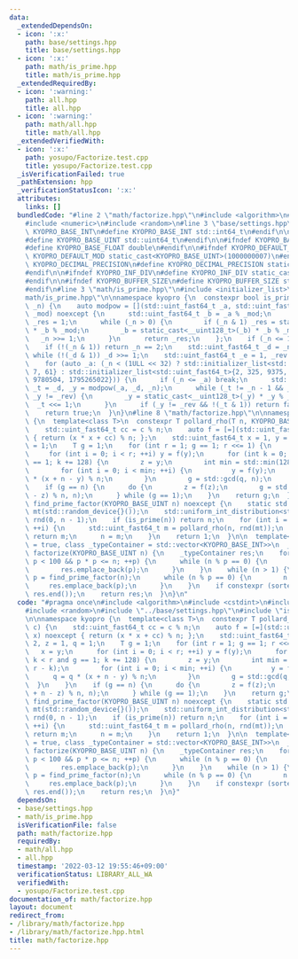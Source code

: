 ```yaml
---
data:
  _extendedDependsOn:
  - icon: ':x:'
    path: base/settings.hpp
    title: base/settings.hpp
  - icon: ':x:'
    path: math/is_prime.hpp
    title: math/is_prime.hpp
  _extendedRequiredBy:
  - icon: ':warning:'
    path: all.hpp
    title: all.hpp
  - icon: ':warning:'
    path: math/all.hpp
    title: math/all.hpp
  _extendedVerifiedWith:
  - icon: ':x:'
    path: yosupo/Factorize.test.cpp
    title: yosupo/Factorize.test.cpp
  _isVerificationFailed: true
  _pathExtension: hpp
  _verificationStatusIcon: ':x:'
  attributes:
    links: []
  bundledCode: "#line 2 \"math/factorize.hpp\"\n#include <algorithm>\n#include <cstdint>\n\
    #include <numeric>\n#include <random>\n#line 3 \"base/settings.hpp\"\n\n#ifndef\
    \ KYOPRO_BASE_INT\n#define KYOPRO_BASE_INT std::int64_t\n#endif\n\n#ifndef KYOPRO_BASE_UINT\n\
    #define KYOPRO_BASE_UINT std::uint64_t\n#endif\n\n#ifndef KYOPRO_BASE_FLOAT\n\
    #define KYOPRO_BASE_FLOAT double\n#endif\n\n#ifndef KYOPRO_DEFAULT_MOD\n#define\
    \ KYOPRO_DEFAULT_MOD static_cast<KYOPRO_BASE_UINT>(1000000007)\n#endif\n\n#ifndef\
    \ KYOPRO_DECIMAL_PRECISION\n#define KYOPRO_DECIMAL_PRECISION static_cast<KYOPRO_BASE_UINT>(12)\n\
    #endif\n\n#ifndef KYOPRO_INF_DIV\n#define KYOPRO_INF_DIV static_cast<KYOPRO_BASE_UINT>(3)\n\
    #endif\n\n#ifndef KYOPRO_BUFFER_SIZE\n#define KYOPRO_BUFFER_SIZE static_cast<KYOPRO_BASE_UINT>(2048)\n\
    #endif\n#line 3 \"math/is_prime.hpp\"\n#include <initializer_list>\n#line 5 \"\
    math/is_prime.hpp\"\n\nnamespace kyopro {\n  constexpr bool is_prime(KYOPRO_BASE_UINT\
    \ _n) {\n    auto modpow = [](std::uint_fast64_t _a, std::uint_fast64_t _n, std::uint_fast64_t\
    \ _mod) noexcept {\n      std::uint_fast64_t _b = _a % _mod;\n      std::uint_fast64_t\
    \ _res = 1;\n      while (_n > 0) {\n        if (_n & 1) _res = static_cast<__uint128_t>(_res)\
    \ * _b % _mod;\n        _b = static_cast<__uint128_t>(_b) * _b % _mod;\n     \
    \   _n >>= 1;\n      }\n      return _res;\n    };\n    if (_n <= 1) return false;\n\
    \    if (!(_n & 1)) return _n == 2;\n    std::uint_fast64_t _d = _n - 1;\n   \
    \ while (!(_d & 1)) _d >>= 1;\n    std::uint_fast64_t _e = 1, _rev = _n - 1;\n\
    \    for (auto _a: (_n < (1ULL << 32) ? std::initializer_list<std::uint_fast64_t>{2,\
    \ 7, 61} : std::initializer_list<std::uint_fast64_t>{2, 325, 9375, 28178, 450775,\
    \ 9780504, 1795265022})) {\n      if (_n <= _a) break;\n      std::uint_fast64_t\
    \ _t = _d, _y = modpow(_a, _d, _n);\n      while (_t != _n - 1 && _y != _e &&\
    \ _y != _rev) {\n        _y = static_cast<__uint128_t>(_y) * _y % _n;\n      \
    \  _t <<= 1;\n      }\n      if (_y != _rev && !(_t & 1)) return false;\n    }\n\
    \    return true;\n  }\n}\n#line 8 \"math/factorize.hpp\"\n\nnamespace kyopro\
    \ {\n  template<class T>\n  constexpr T pollard_rho(T n, KYOPRO_BASE_UINT c) {\n\
    \    std::uint_fast64_t cc = c % n;\n    auto f = [=](std::uint_fast64_t x) noexcept\
    \ { return (x * x + cc) % n; };\n    std::uint_fast64_t x = 1, y = 2, z = 1, q\
    \ = 1;\n    T g = 1;\n    for (int r = 1; g == 1; r <<= 1) {\n      x = y;\n \
    \     for (int i = 0; i < r; ++i) y = f(y);\n      for (int k = 0; k < r and g\
    \ == 1; k += 128) {\n        z = y;\n        int min = std::min(128, r - k);\n\
    \        for (int i = 0; i < min; ++i) {\n          y = f(y);\n          q = q\
    \ * (x + n - y) % n;\n        }\n        g = std::gcd(q, n);\n      }\n    }\n\
    \    if (g == n) {\n      do {\n        z = f(z);\n        g = std::gcd((x + n\
    \ - z) % n, n);\n      } while (g == 1);\n    }\n    return g;\n  }\n\n  KYOPRO_BASE_UINT\
    \ find_prime_factor(KYOPRO_BASE_UINT n) noexcept {\n    static std::mt19937_64\
    \ mt(std::random_device{}());\n    std::uniform_int_distribution<std::uint_fast64_t>\
    \ rnd(0, n - 1);\n    if (is_prime(n)) return n;\n    for (int i = 0; i < 100;\
    \ ++i) {\n      std::uint_fast64_t m = pollard_rho(n, rnd(mt));\n      if (is_prime(m))\
    \ return m;\n      n = m;\n    }\n    return 1;\n  }\n\n  template<bool sorted\
    \ = true, class _typeContainer = std::vector<KYOPRO_BASE_INT>>\n  _typeContainer\
    \ factorize(KYOPRO_BASE_UINT n) {\n    _typeContainer res;\n    for (int p = 2;\
    \ p < 100 && p * p <= n; ++p) {\n      while (n % p == 0) {\n        n /= p;\n\
    \        res.emplace_back(p);\n      }\n    }\n    while (n > 1) {\n      std::uint_fast64_t\
    \ p = find_prime_factor(n);\n      while (n % p == 0) {\n        n /= p;\n   \
    \     res.emplace_back(p);\n      }\n    }\n    if constexpr (sorted) std::sort(res.begin(),\
    \ res.end());\n    return res;\n  }\n}\n"
  code: "#pragma once\n#include <algorithm>\n#include <cstdint>\n#include <numeric>\n\
    #include <random>\n#include \"../base/settings.hpp\"\n#include \"is_prime.hpp\"\
    \n\nnamespace kyopro {\n  template<class T>\n  constexpr T pollard_rho(T n, KYOPRO_BASE_UINT\
    \ c) {\n    std::uint_fast64_t cc = c % n;\n    auto f = [=](std::uint_fast64_t\
    \ x) noexcept { return (x * x + cc) % n; };\n    std::uint_fast64_t x = 1, y =\
    \ 2, z = 1, q = 1;\n    T g = 1;\n    for (int r = 1; g == 1; r <<= 1) {\n   \
    \   x = y;\n      for (int i = 0; i < r; ++i) y = f(y);\n      for (int k = 0;\
    \ k < r and g == 1; k += 128) {\n        z = y;\n        int min = std::min(128,\
    \ r - k);\n        for (int i = 0; i < min; ++i) {\n          y = f(y);\n    \
    \      q = q * (x + n - y) % n;\n        }\n        g = std::gcd(q, n);\n    \
    \  }\n    }\n    if (g == n) {\n      do {\n        z = f(z);\n        g = std::gcd((x\
    \ + n - z) % n, n);\n      } while (g == 1);\n    }\n    return g;\n  }\n\n  KYOPRO_BASE_UINT\
    \ find_prime_factor(KYOPRO_BASE_UINT n) noexcept {\n    static std::mt19937_64\
    \ mt(std::random_device{}());\n    std::uniform_int_distribution<std::uint_fast64_t>\
    \ rnd(0, n - 1);\n    if (is_prime(n)) return n;\n    for (int i = 0; i < 100;\
    \ ++i) {\n      std::uint_fast64_t m = pollard_rho(n, rnd(mt));\n      if (is_prime(m))\
    \ return m;\n      n = m;\n    }\n    return 1;\n  }\n\n  template<bool sorted\
    \ = true, class _typeContainer = std::vector<KYOPRO_BASE_INT>>\n  _typeContainer\
    \ factorize(KYOPRO_BASE_UINT n) {\n    _typeContainer res;\n    for (int p = 2;\
    \ p < 100 && p * p <= n; ++p) {\n      while (n % p == 0) {\n        n /= p;\n\
    \        res.emplace_back(p);\n      }\n    }\n    while (n > 1) {\n      std::uint_fast64_t\
    \ p = find_prime_factor(n);\n      while (n % p == 0) {\n        n /= p;\n   \
    \     res.emplace_back(p);\n      }\n    }\n    if constexpr (sorted) std::sort(res.begin(),\
    \ res.end());\n    return res;\n  }\n}"
  dependsOn:
  - base/settings.hpp
  - math/is_prime.hpp
  isVerificationFile: false
  path: math/factorize.hpp
  requiredBy:
  - math/all.hpp
  - all.hpp
  timestamp: '2022-03-12 19:55:46+09:00'
  verificationStatus: LIBRARY_ALL_WA
  verifiedWith:
  - yosupo/Factorize.test.cpp
documentation_of: math/factorize.hpp
layout: document
redirect_from:
- /library/math/factorize.hpp
- /library/math/factorize.hpp.html
title: math/factorize.hpp
---
```

